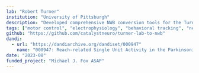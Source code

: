 ```yaml
---
lab: "Robert Turner"
institution: "University of Pittsburgh"
description: "Developed comprehensive NWB conversion tools for the Turner lab's electrophysiology datasets, focusing on single-unit recordings from multiple brain areas in parkinsonian macaques during reaching tasks. Created a custom NWB extension (ndx-turner-metadata) for storing lab-specific metadata. The conversion pipeline includes specialized extractors and interfaces for TDT recordings, with support for both filtered and raw data streams. The tools handle multi-session experiments and include interactive tutorials for data visualization and analysis."
tags: ["motor control", "electrophysiology", "behavioral tracking", "neural computation"]
github: "https://github.com/catalystneuro/turner-lab-to-nwb"
dandi:
  - url: "https://dandiarchive.org/dandiset/000947"
    name: "000947: Reach-related Single Unit Activity in the Parkinsonian Macaque"
date: "2023-08"
funded_project: "Michael J. Fox ASAP"
---
```

